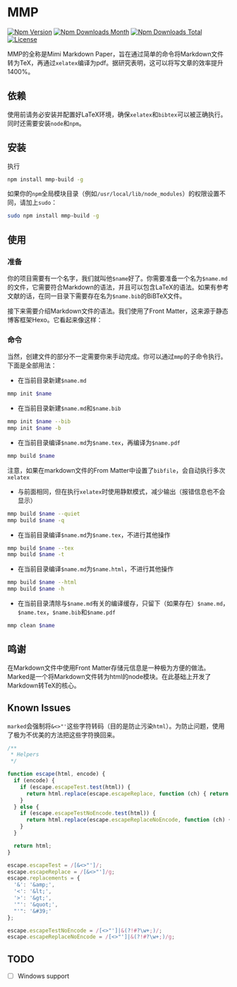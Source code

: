 # MMP

[![Npm Version](https://img.shields.io/npm/v/mmp-build.svg)](https://npmjs.org/package/mmp-build)
[![Npm Downloads Month](https://img.shields.io/npm/dm/mmp-build.svg)](https://npmjs.org/package/mmp-build)
[![Npm Downloads Total](https://img.shields.io/npm/dt/mmp-build.svg)](https://npmjs.org/package/mmp-build)
[![License](https://img.shields.io/npm/l/mmp-build.svg)](https://npmjs.org/package/mmp-build)

MMP的全称是Mimi Markdown Paper，旨在通过简单的命令将Markdown文件转为TeX，再通过`xelatex`编译为pdf。据研究表明，这可以将写文章的效率提升1400%。

## 依赖

使用前请务必安装并配置好LaTeX环境，确保`xelatex`和`bibtex`可以被正确执行。  
同时还需要安装`node`和`npm`。

## 安装

执行
```bash
npm install mmp-build -g
```
如果你的`npm`全局模块目录（例如`/usr/local/lib/node_modules`）的权限设置不同，请加上`sudo`：
```bash
sudo npm install mmp-build -g
```

## 使用

### 准备

你的项目需要有一个名字，我们就叫他`$name`好了。你需要准备一个名为`$name.md`的文件，它需要符合Markdown的语法，并且可以包含LaTeX的语法。如果有参考文献的话，在同一目录下需要存在名为`$name.bib`的BiBTeX文件。

接下来需要介绍Markdown文件的语法。我们使用了Front Matter，这来源于静态博客框架Hexo。它看起来像这样：

### 命令

当然，创建文件的部分不一定需要你来手动完成。你可以通过`mmp`的子命令执行。下面是全部用法：

- 在当前目录新建`$name.md`
```bash
mmp init $name
```
- 在当前目录新建`$name.md`和`$name.bib`
```bash
mmp init $name --bib
mmp init $name -b
```
- 在当前目录编译`$name.md`为`$name.tex`，再编译为`$name.pdf`
```bash
mmp build $name
```
注意，如果在markdown文件的From Matter中设置了`bibfile`，会自动执行多次`xelatex`
- 与前面相同，但在执行`xelatex`时使用静默模式，减少输出（报错信息也不会显示）
```bash
mmp build $name --quiet
mmp build $name -q
```
- 在当前目录编译`$name.md`为`$name.tex`，不进行其他操作
```bash
mmp build $name --tex
mmp build $name -t
```
- 在当前目录编译`$name.md`为`$name.html`，不进行其他操作
```bash
mmp build $name --html
mmp build $name -h
```
- 在当前目录清除与`$name.md`有关的编译缓存，只留下（如果存在）`$name.md`，`$name.tex`，`$name.bib`和`$name.pdf`
```bash
mmp clean $name
```

## 鸣谢

在Markdown文件中使用Front Matter存储元信息是一种极为方便的做法。  
Marked是一个将Markdown文件转为html的node模块。在此基础上开发了Markdown转TeX的核心。

## Known Issues

`marked`会强制将`&<>"'`这些字符转码（目的是防止污染`html`）。为防止问题，使用了极为不优美的方法把这些字符换回来。

```javascript
/**
 * Helpers
 */

function escape(html, encode) {
  if (encode) {
    if (escape.escapeTest.test(html)) {
      return html.replace(escape.escapeReplace, function (ch) { return escape.replacements[ch]; });
    }
  } else {
    if (escape.escapeTestNoEncode.test(html)) {
      return html.replace(escape.escapeReplaceNoEncode, function (ch) { return escape.replacements[ch]; });
    }
  }

  return html;
}

escape.escapeTest = /[&<>"']/;
escape.escapeReplace = /[&<>"']/g;
escape.replacements = {
  '&': '&amp;',
  '<': '&lt;',
  '>': '&gt;',
  '"': '&quot;',
  "'": '&#39;'
};

escape.escapeTestNoEncode = /[<>"']|&(?!#?\w+;)/;
escape.escapeReplaceNoEncode = /[<>"']|&(?!#?\w+;)/g;
```

## TODO

- [ ] Windows support
